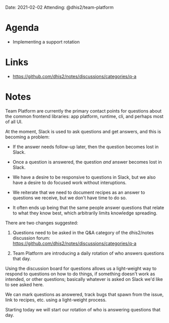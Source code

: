 Date: 2021-02-02
Attending: @dhis2/team-platform

# Agenda

- Implementing a support rotation

# Links

-   https://github.com/dhis2/notes/discussions/categories/q-a

# Notes

Team Platform are currently the primary contact points for questions
about the common frontend libraries: app platform, runtime, cli, and
perhaps most of all UI.

At the moment, Slack is used to ask questions and get answers, and this
is becoming a problem:

-   If the answer needs follow-up later, then the question becomes lost
    in Slack.

-   Once a question is answered, the question _and_ answer becomes lost
    in Slack.

-   We have a desire to be responsive to questions in Slack, but we also
    have a desire to do focused work without interuptions.

-   We reiterate that we need to document recipes as an answer to
    questions we receive, but we don't have time to do so.

-   It often ends up being that the same people answer questions that
    relate to what they know best, which arbitrarily limits knowledge
    spreading.

There are two changes suggested:

1.  Questions need to be asked in the Q&A category of the dhis2/notes
    discussion forum: https://github.com/dhis2/notes/discussions/categories/q-a

2.  Team Platform are introducing a daily rotation of who answers
    questions that day.

Using the discussion board for questions allows us a light-weight way to
respond to questions on how to do things, if something doesn't work as
intended, or other questions; basically whatever is asked on Slack we'd
like to see asked here.

We can mark questions as answered, track bugs that spawn from the issue,
link to recipes, etc. using a light-weight process.

Starting today we will start our rotation of who is answering questions
that day.
